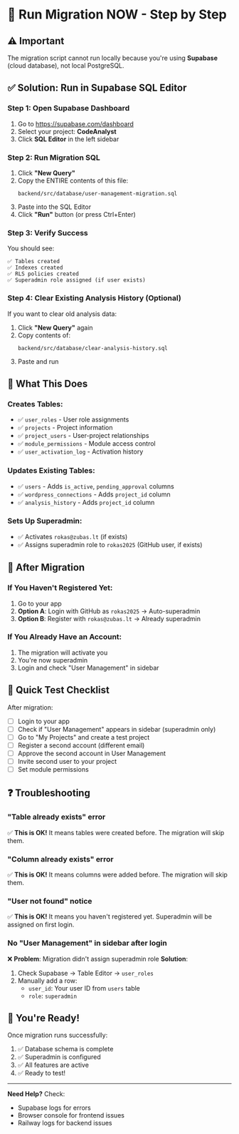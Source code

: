 # 🚀 Run Migration NOW - Step by Step

## ⚠️ Important
The migration script cannot run locally because you're using **Supabase** (cloud database), not local PostgreSQL.

## ✅ Solution: Run in Supabase SQL Editor

### **Step 1: Open Supabase Dashboard**
1. Go to https://supabase.com/dashboard
2. Select your project: **CodeAnalyst**
3. Click **SQL Editor** in the left sidebar

### **Step 2: Run Migration SQL**
1. Click **"New Query"**
2. Copy the ENTIRE contents of this file:
   ```
   backend/src/database/user-management-migration.sql
   ```
3. Paste into the SQL Editor
4. Click **"Run"** button (or press Ctrl+Enter)

### **Step 3: Verify Success**
You should see:
```
✅ Tables created
✅ Indexes created
✅ RLS policies created
✅ Superadmin role assigned (if user exists)
```

### **Step 4: Clear Existing Analysis History (Optional)**
If you want to clear old analysis data:
1. Click **"New Query"** again
2. Copy contents of:
   ```
   backend/src/database/clear-analysis-history.sql
   ```
3. Paste and run

## 🎯 What This Does

### Creates Tables:
- ✅ `user_roles` - User role assignments
- ✅ `projects` - Project information
- ✅ `project_users` - User-project relationships
- ✅ `module_permissions` - Module access control
- ✅ `user_activation_log` - Activation history

### Updates Existing Tables:
- ✅ `users` - Adds `is_active`, `pending_approval` columns
- ✅ `wordpress_connections` - Adds `project_id` column
- ✅ `analysis_history` - Adds `project_id` column

### Sets Up Superadmin:
- ✅ Activates `rokas@zubas.lt` (if exists)
- ✅ Assigns superadmin role to `rokas2025` (GitHub user, if exists)

## 🔐 After Migration

### If You Haven't Registered Yet:
1. Go to your app
2. **Option A**: Login with GitHub as `rokas2025` → Auto-superadmin
3. **Option B**: Register with `rokas@zubas.lt` → Already superadmin

### If You Already Have an Account:
1. The migration will activate you
2. You're now superadmin
3. Login and check "User Management" in sidebar

## 📝 Quick Test Checklist

After migration:
- [ ] Login to your app
- [ ] Check if "User Management" appears in sidebar (superadmin only)
- [ ] Go to "My Projects" and create a test project
- [ ] Register a second account (different email)
- [ ] Approve the second account in User Management
- [ ] Invite second user to your project
- [ ] Set module permissions

## ❓ Troubleshooting

### "Table already exists" error
✅ **This is OK!** It means tables were created before. The migration will skip them.

### "Column already exists" error
✅ **This is OK!** It means columns were added before. The migration will skip them.

### "User not found" notice
✅ **This is OK!** It means you haven't registered yet. Superadmin will be assigned on first login.

### No "User Management" in sidebar after login
❌ **Problem**: Migration didn't assign superadmin role
**Solution**: 
1. Check Supabase → Table Editor → `user_roles`
2. Manually add a row:
   - `user_id`: Your user ID from `users` table
   - `role`: `superadmin`

## 🎉 You're Ready!

Once migration runs successfully:
1. ✅ Database schema is complete
2. ✅ Superadmin is configured
3. ✅ All features are active
4. ✅ Ready to test!

---

**Need Help?** Check:
- Supabase logs for errors
- Browser console for frontend issues
- Railway logs for backend issues

